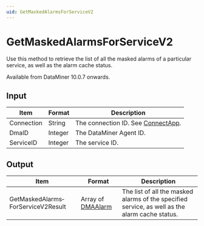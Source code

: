 ```yaml
---
uid: GetMaskedAlarmsForServiceV2
---
```


# GetMaskedAlarmsForServiceV2

Use this method to retrieve the list of all the masked alarms of a particular service, as well as the alarm cache status.

Available from DataMiner 10.0.7 onwards.

## Input

| Item       | Format  | Description                                                                      |
|------------|---------|----------------------------------------------------------------------------------|
| Connection | String  | The connection ID. See [ConnectApp](xref:ConnectApp). |
| DmaID      | Integer | The DataMiner Agent ID.                                                          |
| ServiceID  | Integer | The service ID.                                                                  |

## Output

| Item | Format | Description |
|--|--|--|
| GetMaskedAlarms­ForServiceV2Result | Array of [DMAAlarm](xref:DMAAlarm) | The list of all the masked alarms of the specified service, as well as the alarm cache status. |
